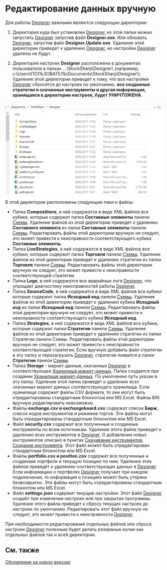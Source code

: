 # Редактирование данных вручную

Для работы [Designer](../../designer.md) важными являются следующие директории:

1. Директория куда был установлен [Designer](../../designer.md), из этой папки можно запустить [Designer](../../designer.md) запустив файл **Designer.exe**. Или обновить [Designer](../../designer.md), запустив файл **Designer.Update.exe**. Удаление этой директории приведет к удалению [Designer](../../designer.md), но настройки [Designer](../../designer.md) удалены не будут.

2. Директория настроек **Designer** расположена в документах пользователя в папках …\\StockSharp\\Designer\\ (например, c:\\Users\\ПОЛЬЗОВАТЕЛЬ\\Documents\\StockSharp\\Designer\\). Удаление этой директории приведет к тому, что все настройки [Designer](../../designer.md) сбросятся до настроек по умолчанию, **все созданные стратегии и скачанные инструменты и другая информация, хранящаяся в директории настроек, будет УНИЧТОЖЕНА**.

![Designer Directory and edit the data manually 00](../../../images/designer_directory_and_edit_data_manually_00.png)

В этой директории расположены следующие паки и файлы:

- Папка **Compositions**, в ней содержатся в виде XML файлов все кубики, которые содержит папка **Составные элементы** панели [Схемы](../user_interface/schemas.md). Удаление файлов из этой директории приведет к удалению **Составного элемента** из папки **Составные элементы** панели [Схемы](../user_interface/schemas.md). Редактировать файлы этой директории вручную не следует, это может привести к неисправности соответствующего кубика **Составные элементы**.
- Папка **LiveStrategies**, в ней содержатся в виде XML файлов все кубики, которые содержит папка **Торговля** панели [Схемы](../user_interface/schemas.md). Удаление файлов из этой директории приведет к удалению стратегии из папки **Торговля** панели [Схемы](../user_interface/schemas.md). Редактировать файлы этой директории вручную не следует, это может привести к неисправности соответствующей стратегии.
- Папка **Logs**, в ней содержатся все аварийные логи [Designer](../../designer.md), что упрощает диагностику неисправностей работы [Designer](../../designer.md).
- Папка **SourceCode**, в ней содержатся в виде XML файлов все кубики которые содержит папка **Исходный код** панели [Схемы](../user_interface/schemas.md). Удаление файлов из этой директории приведет к удалению кубика **Исходный код** из папки **Исходный код** панели [Схемы](../user_interface/schemas.md). Редактировать файлы этой директории вручную не следует, это может привести к неисправности соответствующего кубика **Исходный код**.
- Папка **Strategies**, в ней содержатся в виде XML файлов все кубики, которые содержит папка **Стратегии** панели [Схемы](../user_interface/schemas.md). Удаление файлов из этой директории приведет к удалению стратегии из папки Стратегии панели Схемы. Редактировать файлы этой директории вручную не следует, это может привести к неисправности соответствующей стратегии. Если вручную добавить файл стратегии в эту папку и перезагрузить [Designer](../../designer.md), стратегия появится в папке **Стратегии** панели [Схемы](../user_interface/schemas.md).
- Папка **Storage** \- маркет\-данные, скачанные [Designer](../../designer.md) в соответствующее [Хранилище маркет\-данных](../market_data_storage.md). Папка создается при создании [Хранилище маркет\-данных](../market_data_storage.md). По умолчанию путь указан в эту папку. Удаление этой папки приведет к удалению всех скачанных маркет\-данных соответствующего хранилища. Если хранилище содержит файлы CSV формата, то они могут быть отредактированы стандартным блокнотом или MS Excel. Файлы BIN вручную редактировать невозможно.
- Файлы **exchange.csv и exchangeboard.csv** содержат список **Бирж**, список кодов инструментов и режимов торгов. Эти файлы могут быть отредактированы стандартным блокнотом или MS Excel.
- Файл **security.csv** содержит все полученные и созданные инструменты по всем источникам. Удаление этого файла приведет к удалению всех инструментов в [Designer](../../designer.md). О добавлении новых инструментов описано в пунктах [Скачивание инструментов](../market_data_storage/download_instruments.md), [Создание инструмента](../market_data_storage/create_instrument.md). Этот файл может быть отредактирован стандартным блокнотом или MS Excel.
- Файлы **portfolio.csv и position.csv** содержат все полученные и созданные портфели и текущую позицию по ним. Удаление этих файлов приведёт к удалению соответствующих данных в [Designer](../../designer.md). Если информацию о портфелях [Designer](../../designer.md) получает при каждом подключении, то информация о позициях может быть утеряна безвозвратно. Эти файлы могут быть отредактированы стандартным блокнотом или MS Excel.
- Файл **settings.json** содержит текущие настройки. Этот файл [Designer](../../designer.md) создаёт при изменении настроек или при закрытии программы. Удаление этого файла приведет к сбросу текущих настроек до настроек по умолчанию. Редактировать этот файл вручную не следует, это может привести к неисправности [Designer](../../designer.md).

При необходимости редактирования отдельных файлов или сброса настроек [Designer](../../designer.md) полезным будет делать резервные копии как отдельных файлов так и всей директории.

## См. также

[Обновление на новую версию](../update_to_the_new_version.md)
